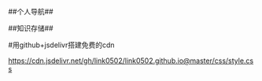 ##个人导航##

##知识存储##

#用github+jsdelivr搭建免费的cdn

https://cdn.jsdelivr.net/gh/link0502/link0502.github.io@master/css/style.css